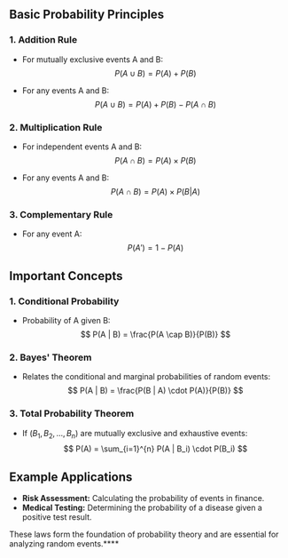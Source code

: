 ## Basic Probability Principles

### 1. **Addition Rule**
- For mutually exclusive events A and B:
  $$
  P(A \cup B) = P(A) + P(B)
  $$

- For any events A and B:
  $$
  P(A \cup B) = P(A) + P(B) - P(A \cap B)
  $$

### 2. **Multiplication Rule**
- For independent events A and B:
  $$
  P(A \cap B) = P(A) \times P(B)
  $$

- For any events A and B:
 $$
  P(A \cap B) = P(A) \times P(B | A)
  $$

### 3. **Complementary Rule**
- For any event A:
  $$
  P(A') = 1 - P(A)
  $$

## Important Concepts

### 1. **Conditional Probability**
- Probability of A given B:
  $$
  P(A | B) = \frac{P(A \cap B)}{P(B)}
  $$

### 2. **Bayes' Theorem**
- Relates the conditional and marginal probabilities of random events:
  $$
  P(A | B) = \frac{P(B | A) \cdot P(A)}{P(B)}
  $$

### 3. **Total Probability Theorem**
- If $(B_1, B_2, \ldots, B_n)$ are mutually exclusive and exhaustive events:
  $$
  P(A) = \sum_{i=1}^{n} P(A | B_i) \cdot P(B_i)
  $$

## Example Applications
- **Risk Assessment:** Calculating the probability of events in finance.
- **Medical Testing:** Determining the probability of a disease given a positive test result.

These laws form the foundation of probability theory and are essential for analyzing random events.****